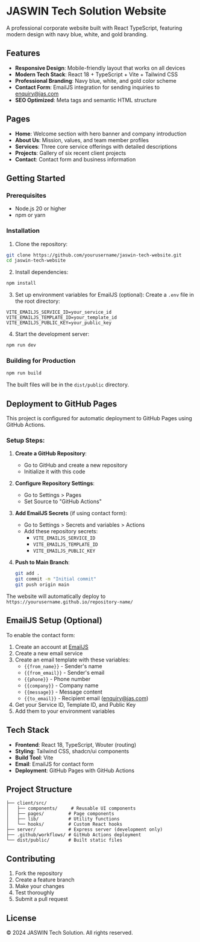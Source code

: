 # JASWIN Tech Solution Website

A professional corporate website built with React TypeScript, featuring modern design with navy blue, white, and gold branding.

## Features

- **Responsive Design**: Mobile-friendly layout that works on all devices
- **Modern Tech Stack**: React 18 + TypeScript + Vite + Tailwind CSS
- **Professional Branding**: Navy blue, white, and gold color scheme
- **Contact Form**: EmailJS integration for sending inquiries to enquiry@jas.com
- **SEO Optimized**: Meta tags and semantic HTML structure

## Pages

- **Home**: Welcome section with hero banner and company introduction
- **About Us**: Mission, values, and team member profiles
- **Services**: Three core service offerings with detailed descriptions
- **Projects**: Gallery of six recent client projects
- **Contact**: Contact form and business information

## Getting Started

### Prerequisites

- Node.js 20 or higher
- npm or yarn

### Installation

1. Clone the repository:
```bash
git clone https://github.com/yourusername/jaswin-tech-website.git
cd jaswin-tech-website
```

2. Install dependencies:
```bash
npm install
```

3. Set up environment variables for EmailJS (optional):
Create a `.env` file in the root directory:
```env
VITE_EMAILJS_SERVICE_ID=your_service_id
VITE_EMAILJS_TEMPLATE_ID=your_template_id
VITE_EMAILJS_PUBLIC_KEY=your_public_key
```

4. Start the development server:
```bash
npm run dev
```

### Building for Production

```bash
npm run build
```

The built files will be in the `dist/public` directory.

## Deployment to GitHub Pages

This project is configured for automatic deployment to GitHub Pages using GitHub Actions.

### Setup Steps:

1. **Create a GitHub Repository**:
   - Go to GitHub and create a new repository
   - Initialize it with this code

2. **Configure Repository Settings**:
   - Go to Settings > Pages
   - Set Source to "GitHub Actions"

3. **Add EmailJS Secrets** (if using contact form):
   - Go to Settings > Secrets and variables > Actions
   - Add these repository secrets:
     - `VITE_EMAILJS_SERVICE_ID`
     - `VITE_EMAILJS_TEMPLATE_ID`
     - `VITE_EMAILJS_PUBLIC_KEY`

4. **Push to Main Branch**:
   ```bash
   git add .
   git commit -m "Initial commit"
   git push origin main
   ```

The website will automatically deploy to `https://yourusername.github.io/repository-name/`

## EmailJS Setup (Optional)

To enable the contact form:

1. Create an account at [EmailJS](https://www.emailjs.com/)
2. Create a new email service
3. Create an email template with these variables:
   - `{{from_name}}` - Sender's name
   - `{{from_email}}` - Sender's email
   - `{{phone}}` - Phone number
   - `{{company}}` - Company name
   - `{{message}}` - Message content
   - `{{to_email}}` - Recipient email (enquiry@jas.com)
4. Get your Service ID, Template ID, and Public Key
5. Add them to your environment variables

## Tech Stack

- **Frontend**: React 18, TypeScript, Wouter (routing)
- **Styling**: Tailwind CSS, shadcn/ui components
- **Build Tool**: Vite
- **Email**: EmailJS for contact form
- **Deployment**: GitHub Pages with GitHub Actions

## Project Structure

```
├── client/src/
│   ├── components/     # Reusable UI components
│   ├── pages/         # Page components
│   ├── lib/           # Utility functions
│   └── hooks/         # Custom React hooks
├── server/            # Express server (development only)
├── .github/workflows/ # GitHub Actions deployment
└── dist/public/       # Built static files
```

## Contributing

1. Fork the repository
2. Create a feature branch
3. Make your changes
4. Test thoroughly
5. Submit a pull request

## License

© 2024 JASWIN Tech Solution. All rights reserved.